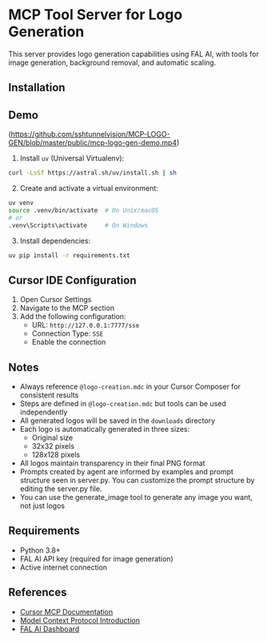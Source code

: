 # MCP Tool Server for Logo Generation

This server provides logo generation capabilities using FAL AI, with tools for image generation, background removal, and automatic scaling.

## Installation

## Demo
(https://github.com/sshtunnelvision/MCP-LOGO-GEN/blob/master/public/mcp-logo-gen-demo.mp4)

1. Install `uv` (Universal Virtualenv):

```bash
curl -LsSf https://astral.sh/uv/install.sh | sh
```

2. Create and activate a virtual environment:

```bash
uv venv
source .venv/bin/activate  # On Unix/macOS
# or
.venv\Scripts\activate     # On Windows
```

3. Install dependencies:

```bash
uv pip install -r requirements.txt
```

## Cursor IDE Configuration

1. Open Cursor Settings
2. Navigate to the MCP section
3. Add the following configuration:
   - URL: `http://127.0.0.1:7777/sse`
   - Connection Type: `SSE`
   - Enable the connection

## Notes

- Always reference `@logo-creation.mdc` in your Cursor Composer for consistent results
- Steps are defined in `@logo-creation.mdc` but tools can be used independently
- All generated logos will be saved in the `downloads` directory
- Each logo is automatically generated in three sizes:
  - Original size
  - 32x32 pixels
  - 128x128 pixels
- All logos maintain transparency in their final PNG format
- Prompts created by agent are informed by examples and prompt structure seen in server.py. You can customize the prompt structure by editing the server.py file.
- You can use the generate_image tool to generate any image you want, not just logos

## Requirements

- Python 3.8+
- FAL AI API key (required for image generation)
- Active internet connection

## References

- [Cursor MCP Documentation](https://docs.cursor.com/context/model-context-protocol)
- [Model Context Protocol Introduction](https://modelcontextprotocol.io/introduction)
- [FAL AI Dashboard](https://fal.ai/dashboard)
